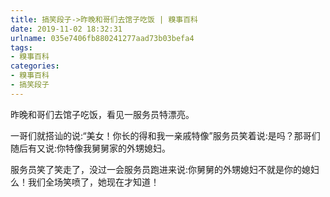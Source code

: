 ```yaml
---
title: 搞笑段子->昨晚和哥们去馆子吃饭 | 糗事百科
date: 2019-11-02 18:32:31
urlname: 035e7406fb880241277aad73b03befa4
tags: 
- 糗事百科
categories:
- 糗事百科
- 搞笑段子
---
```

昨晚和哥们去馆子吃饭，看见一服务员特漂亮。

一哥们就搭讪的说:“美女！你长的得和我一亲戚特像”服务员笑着说:是吗？那哥们随后有又说:你特像我舅舅家的外甥媳妇。

服务员笑了笑走了，没过一会服务员跑进来说:你舅舅的外甥媳妇不就是你的媳妇么！我们全场笑喷了，她现在才知道！


